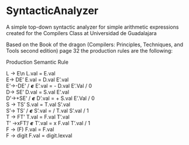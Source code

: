 # SyntacticAnalyzer
A simple top-down syntactic analyzer for simple arithmetic expressions created for the Compilers Class at Universidad de Guadalajara

Based on the Book of the dragon (Compilers: Principles, Techniques, and Tools second edition) page 32 the production rules are the following:

Production					Semantic Rule

L -> E\n					L.val = E.val  
E-> DE’				  	E.val = D.val E’.val  
E’->-DE’ / 𝟄			 E’.val = - D.val E’.Val / 0  
D-> SE’					  D.val = S.val E’.val  
D’->+SE’ / 𝟄			 D’.val = + S.val E’.Val / 0  
S -> TS’					S.val = T.val S’.val  
S’-> TS’ / 𝟄	  	 S’.val = / T.val S’.val / 1  
T -> FT’					T.val = F.val T’.val  
T’ ->xFT’/  𝟄		 T’.val = x F.val T’.val / 1  
F -> (F)					F.val = F.val  
F -> digit				F.val = digit.lexval  
